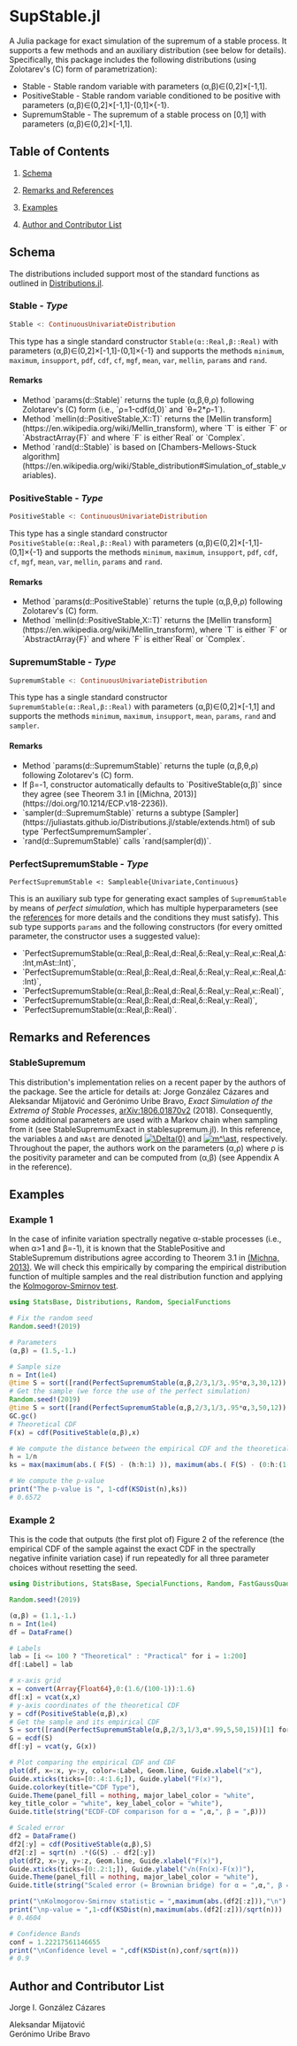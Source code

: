 # SupStable.jl

A Julia package for exact simulation of the supremum of a stable process. It supports a few methods and an auxiliary distribution (see below for details). Specifically, this package includes the following distributions (using Zolotarev's (C) form of parametrization):
<ul>
<li>Stable - Stable random variable with parameters (α,β)∈(0,2]×[-1,1].</li>
<li>PositiveStable - Stable random variable conditioned to be positive with parameters (α,β)∈(0,2]×[-1,1]-(0,1]×{-1}.</li>
<li>SupremumStable - The supremum of a stable process on [0,1] with parameters (α,β)∈(0,2]×[-1,1].</li>
</ul>

## Table of Contents

1. [Schema](#schema) 

2. [Remarks and References](#references)

3. [Examples](#examples)

4. [Author and Contributor List](#authors)

<a name="schema"/>

## Schema

The distributions included support most of the standard functions as outlined in [Distributions.jl](https://github.com/JuliaStats/Distributions.jl).

### Stable - _Type_

```julia
Stable <: ContinuousUnivariateDistribution
```
This type has a single standard constructor `Stable(α::Real,β::Real)` with parameters (α,β)∈(0,2]×[-1,1]-(0,1]×{-1} and supports the methods `minimum`, `maximum`, `insupport`, `pdf`, `cdf`, `cf`, `mgf`, `mean`, `var`, `mellin`, `params` and `rand`.

#### Remarks
<ul>
<li>Method `params(d::Stable)` returns the tuple (α,β,θ,ρ) following Zolotarev's (C) form (i.e.,
`ρ=1-cdf(d,0)` and `θ=2*ρ-1`).</li>
<li>Method `mellin(d::PositiveStable,X::T)` returns the [Mellin transform](https://en.wikipedia.org/wiki/Mellin_transform), where `T` is either `F` or `AbstractArray{F}` and where `F` is either`Real` or `Complex`.</li>
<li>Method `rand(d::Stable)` is based on [Chambers-Mellows-Stuck algorithm](https://en.wikipedia.org/wiki/Stable_distribution#Simulation_of_stable_variables).</li>

</ul>

### PositiveStable - _Type_

```julia
PositiveStable <: ContinuousUnivariateDistribution
```
This type has a single standard constructor `PositiveStable(α::Real,β::Real)` with parameters (α,β)∈(0,2]×[-1,1]-(0,1]×{-1} and supports the methods `minimum`, `maximum`, `insupport`, `pdf`, `cdf`, `cf`, `mgf`, `mean`, `var`, `mellin`, `params` and `rand`.

#### Remarks
<ul>
<li>Method `params(d::PositiveStable)` returns the tuple (α,β,θ,ρ) following Zolotarev's (C) form.</li>
<li>Method `mellin(d::PositiveStable,X::T)` returns the [Mellin transform](https://en.wikipedia.org/wiki/Mellin_transform), where `T` is either `F` or `AbstractArray{F}` and where `F` is either`Real` or `Complex`.</li>

</ul>

### SupremumStable - _Type_

```julia
SupremumStable <: ContinuousUnivariateDistribution
```
This type has a single standard constructor `SupremumStable(α::Real,β::Real)` with parameters (α,β)∈(0,2]×[-1,1] and supports the methods `minimum`, `maximum`, `insupport`, `mean`, `params`, `rand` and `sampler`.

#### Remarks
<ul>
<li>Method `params(d::SupremumStable)` returns the tuple (α,β,θ,ρ) following Zolotarev's (C) form.</li>
<li>If β=-1, constructor automatically defaults to `PositiveStable(α,β)` since they agree (see Theorem 3.1 in [(Michna, 2013)](https://doi.org/10.1214/ECP.v18-2236)).</li>
<li>`sampler(d::SupremumStable)` returns a subtype [Sampler](https://juliastats.github.io/Distributions.jl/stable/extends.html) of sub type `PerfectSumpremumSampler`.</li>
<li>`rand(d::SupremumStable)` calls `rand(sampler(d))`.</li>

</ul>

### PerfectSupremumStable - _Type_

```
PerfectSupremumStable <: Sampleable{Univariate,Continuous}
```
This is an auxiliary sub type for generating exact samples of `SupremumStable` by means of _perfect simulation_, which has multiple hyperparameters (see the [references](#references) for more details and the conditions they must satisfy). This sub type supports `params` and the following constructors (for every omitted parameter, the constructor uses a suggested value):
<ul>
<li>`PerfectSupremumStable(α::Real,β::Real,d::Real,δ::Real,γ::Real,κ::Real,Δ::Int,mAst::Int)`,</li>
<li>`PerfectSupremumStable(α::Real,β::Real,d::Real,δ::Real,γ::Real,κ::Real,Δ::Int)`,</li>
<li>`PerfectSupremumStable(α::Real,β::Real,d::Real,δ::Real,γ::Real,κ::Real)`,</li>
<li>`PerfectSupremumStable(α::Real,β::Real,d::Real,δ::Real,γ::Real)`,</li>
<li>`PerfectSupremumStable(α::Real,β::Real)`.</li>
</ul>

<a name="references"/>

## Remarks and References  

### StableSupremum 

This distribution's implementation relies on a recent paper by the authors of the package. See the article for details at: 
Jorge González Cázares and Aleksandar Mijatović and Gerónimo Uribe Bravo, *Exact Simulation of the Extrema of Stable Processes*, [arXiv:1806.01870v2](https://arxiv.org/abs/1806.01870v2) (2018). Consequently, some additional parameters are used with a Markov chain when sampling from it (see StableSupremumExact in stablesupremum.jl). In this reference, the variables `Δ` and `mAst` are denoted <a href="https://www.codecogs.com/eqnedit.php?latex=\Delta(0)" target="_blank"><img src="https://latex.codecogs.com/gif.latex?\Delta(0)" title="\Delta(0)" /></a> and <a href="https://www.codecogs.com/eqnedit.php?latex=m^\ast" target="_blank"><img src="https://latex.codecogs.com/gif.latex?m^\ast" title="m^\ast" /></a>, respectively.
Throughout the paper, the authors work on the parameters (α,ρ) where ρ is the positivity parameter and can be computed from (α,β) (see Appendix A in the reference).


<a name="examples"/>

## Examples

### Example 1  

In the case of infinite variation spectrally negative α-stable processes (i.e., when α>1 and β=-1), it is known that the StablePositive and StableSupremum distributions agree according to Theorem 3.1 in [(Michna, 2013)](https://doi.org/10.1214/ECP.v18-2236). We will check this empirically by comparing the empirical distribution function of multiple samples and the real distribution function and applying the [Kolmogorov-Smirnov test](https://en.wikipedia.org/wiki/Kolmogorov%E2%80%93Smirnov_test).

```julia
using StatsBase, Distributions, Random, SpecialFunctions

# Fix the random seed
Random.seed!(2019)

# Parameters
(α,β) = (1.5,-1.)

# Sample size
n = Int(1e4)
@time S = sort([rand(PerfectSupremumStable(α,β,2/3,1/3,.95*α,3,30,12))[1] for k = 1:n])
# Get the sample (we force the use of the perfect simulation)
Random.seed!(2019)
@time S = sort([rand(PerfectSupremumStable(α,β,2/3,1/3,.95*α,3,50,12))[1] for k = 1:n])
GC.gc()
# Theoretical CDF
F(x) = cdf(PositiveStable(α,β),x)

# We compute the distance between the empirical CDF and the theoretical CDF
h = 1/n
ks = max(maximum(abs.( F(S) - (h:h:1) )), maximum(abs.( F(S) - (0:h:(1-h)) )) )

# We compute the p-value
print("The p-value is ", 1-cdf(KSDist(n),ks))
# 0.6572

```

### Example 2  

This is the code that outputs (the first plot of) Figure 2 of the reference (the empirical CDF of the sample against the exact CDF in the spectrally negative infinite variation case) if run repeatedly for all three parameter choices without resetting the seed.

```julia
using Distributions, StatsBase, SpecialFunctions, Random, FastGaussQuadrature, Gadfly, DataFrames

Random.seed!(2019)

(α,β) = (1.1,-1.)
n = Int(1e4)
df = DataFrame()

# Labels
lab = [i <= 100 ? "Theoretical" : "Practical" for i = 1:200]
df[:Label] = lab

# x-axis grid
x = convert(Array{Float64},0:(1.6/(100-1)):1.6)
df[:x] = vcat(x,x)
# y-axis coordinates of the theoretical CDF
y = cdf(PositiveStable(α,β),x)
# Get the sample and its empirical CDF
S = sort([rand(PerfectSupremumStable(α,β,2/3,1/3,α*.99,5,50,15))[1] for k = 1:n])
G = ecdf(S)
df[:y] = vcat(y, G(x))

# Plot comparing the empirical CDF and CDF
plot(df, x=:x, y=:y, color=:Label, Geom.line, Guide.xlabel("x"),
Guide.xticks(ticks=[0:.4:1.6;]), Guide.ylabel("F(x)"),
Guide.colorkey(title="CDF Type"),
Guide.Theme(panel_fill = nothing, major_label_color = "white",
key_title_color = "white", key_label_color = "white"),
Guide.title(string("ECDF-CDF comparison for α = ",α,", β = ",β)))

# Scaled error
df2 = DataFrame()
df2[:y] = cdf(PositiveStable(α,β),S)
df2[:z] = sqrt(n) .*(G(S) .- df2[:y])
plot(df2, x=:y, y=:z, Geom.line, Guide.xlabel("F(x)"),
Guide.xticks(ticks=[0:.2:1;]), Guide.ylabel("√n(Fn(x)-F(x))"),
Guide.Theme(panel_fill = nothing, major_label_color = "white"),
Guide.title(string("Scaled error (≈ Brownian bridge) for α = ",α,", β = ",β)))

print("\nKolmogorov-Smirnov statistic = ",maximum(abs.(df2[:z])),"\n")
print("\np-value = ",1-cdf(KSDist(n),maximum(abs.(df2[:z]))/sqrt(n)))
# 0.4604

# Confidence Bands
conf = 1.22217561146655
print("\nConfidence level = ",cdf(KSDist(n),conf/sqrt(n)))
# 0.9

```

<a name="authors"/>


## Author and Contributor List
Jorge I. González Cázares


Aleksandar Mijatović  
Gerónimo Uribe Bravo
